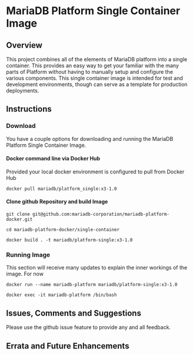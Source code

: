 # MariaDB Platform Single Container Image
## Overview

This project combines all of the elements of MariaDB platform into a single container.  This provides an easy way to get your familiar with the many parts of Platform without having to manually setup and configure the various components. This single container image is intended for test and development environments, though can serve as a template for production deployments.

## Instructions

### Download
You have a couple options for downloading and running the MariaDB Platform Single Container Image.

#### Docker command line via Docker Hub
Provided your local docker environment is configured to pull from Docker Hub

`docker pull mariadb/platform_single:x3-1.0`

#### Clone github Repository and build Image

`git clone git@github.com:mariadb-corporation/mariadb-platform-docker.git`

`cd mariadb-platform-docker/single-container`

`docker build . -t mariadb/platform-single:x3-1.0`

### Running Image
This section will receive many updates to explain the inner workings of the image.  For now

`docker run --name mariadb-platform mariadb/platform-single:x3-1.0`

`docker exec -it mariadb-platform /bin/bash`

## Issues, Comments and Suggestions

Please use the github issue feature to provide any and all feedback.

## Errata and Future Enhancements